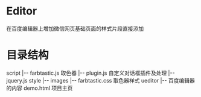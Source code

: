 # Editor
在百度编辑器上增加微信网页基础页面的样式片段直接添加

# 目录结构
  script
    |-- farbtastic.js  取色器
    |-- plugin.js 自定义对话框插件及处理
    |-- jquery.js
  style
    |-- images 
    |-- farbtastic.css 取色器样式
  ueditor
    |--    百度编辑器的内容
  demo.html 项目主页  